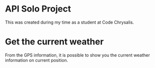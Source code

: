 # API Solo Project
This was created during my time as a student at Code Chrysalis.

# Get the current weather
From the GPS information, it is possible to show you the current weather information on current position.
